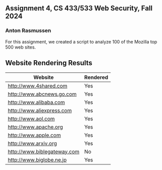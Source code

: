 ## Assignment 4, CS 433/533 Web Security, Fall 2024 
### Anton Rasmussen

For this assignment, we created a script to analyze 100 of the Mozilla top 500 web sites.



## Website Rendering Results

| Website | Rendered |
|---|---|
| http://www.4shared.com | Yes |
| http://www.abcnews.go.com | Yes |
| http://www.alibaba.com | Yes |
| http://www.aliexpress.com | Yes |
| http://www.aol.com | Yes |
| http://www.apache.org | Yes |
| http://www.apple.com | Yes |
| http://www.arxiv.org | Yes |
| http://www.biblegateway.com | No |
| http://www.biglobe.ne.jp | Yes |
